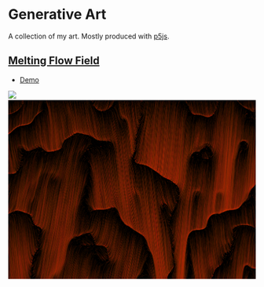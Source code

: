 # Generative Art
 A collection of my art. Mostly produced with [p5js](https://p5js.org/).

## [Melting Flow Field](/FlowField/)
- [Demo](https://editor.p5js.org/sprung/full/mQG7gwN1Y)

<img src="/FlowField/Results/AcidRainBQ.webp" width="800px"/>
<img src="/FlowField/Results/Lava Ridge.png" width="800px"/>

